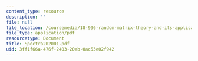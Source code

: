 ```yaml
---
content_type: resource
description: ''
file: null
file_location: /coursemedia/18-996-random-matrix-theory-and-its-applications-spring-2004/3ff1f66a476f240320ab0ac53e02f942_Spectra202001.pdf
file_type: application/pdf
resourcetype: Document
title: Spectra202001.pdf
uid: 3ff1f66a-476f-2403-20ab-0ac53e02f942
---
```

